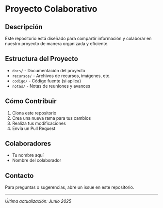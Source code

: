 # Proyecto Colaborativo

## Descripción
Este repositorio está diseñado para compartir información y colaborar en nuestro proyecto de manera organizada y eficiente.

## Estructura del Proyecto
- `docs/` - Documentación del proyecto
- `recursos/` - Archivos de recursos, imágenes, etc.
- `codigo/` - Código fuente (si aplica)
- `notas/` - Notas de reuniones y avances

## Cómo Contribuir
1. Clona este repositorio
2. Crea una nueva rama para tus cambios
3. Realiza tus modificaciones
4. Envía un Pull Request

## Colaboradores
- Tu nombre aquí
- Nombre del colaborador

## Contacto
Para preguntas o sugerencias, abre un issue en este repositorio.

---
*Última actualización: Junio 2025*